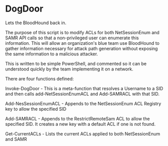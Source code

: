 # DogDoor
Lets the BloodHound back in.

The purpose of this script is to modify ACLs for both NetSessionEnum and SAMR API calls so that a non-privileged user can enumerate this information. This will allow an organization's blue team use BloodHound to gather information necessary for attack path generation without exposing the same information to a malicious attacker.

This is written to be simple PowerShell, and commented so it can be understood quickly by the team implementing it on a network. 

There are four functions defined:

Invoke-DogDoor - This is a meta-function that resolves a Username to a SID and then calls add-NetSessionEnumACL and Add-SAMRACL with that SID. 

Add-NesSessionEnumACL - Appends to the NetSessionEnum ACL Registry key to allow the specified SID

Add-SAMRACL - Appends to the RestrictRemoteSam ACL to allow the specified SID. It creates a new key with a default ACL if one is not found. 

Get-CurrentACLs - Lists the current ACLs applied to both NetSessionEnum and SAMR
